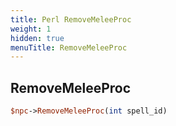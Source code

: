 ```yaml
---
title: Perl RemoveMeleeProc
weight: 1
hidden: true
menuTitle: RemoveMeleeProc
---
```

## RemoveMeleeProc
```perl
$npc->RemoveMeleeProc(int spell_id)
```
